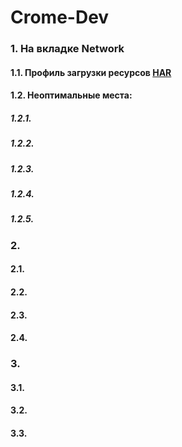 # Crome-Dev

### 1. На вкладке Network

#### 1.1. Профиль загрузки ресурсов [HAR](https://github.com/soblvsk/Crome-Dev/tree/main/www.gd.ru.har)

#### 1.2. Неоптимальные места:

##### 1.2.1.

##### 1.2.2.

##### 1.2.3.

##### 1.2.4.

##### 1.2.5.

### 2.

#### 2.1.

#### 2.2.

#### 2.3.

#### 2.4.

### 3.

#### 3.1.

#### 3.2.

#### 3.3.
